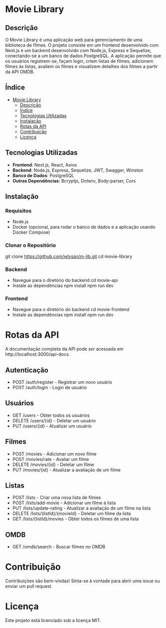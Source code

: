 # Movie Library

## Descrição

O Movie Library é uma aplicação web para gerenciamento de uma biblioteca de filmes. O projeto consiste em um frontend desenvolvido com Next.js e um backend desenvolvido com Node.js, Express e Sequelize, conectando-se a um banco de dados PostgreSQL. A aplicação permite que os usuários registrem-se, façam login, criem listas de filmes, adicionem filmes às listas, avaliem os filmes e visualizem detalhes dos filmes a partir da API OMDB.

## Índice
- [Movie Library](#movie-library)
  - [Descrição](#descrição)
  - [Índice](#índice)
  - [Tecnologias Utilizadas](#tecnologias-utilizadas)
  - [Instalação](#instalação)
  - [Rotas da API](#rotas-da-api)  
  - [Contribuição](#contribuição)
  - [Licença](#licença)

## Tecnologias Utilizadas
- **Frontend**: Next.js, React, Axios
- **Backend**: Node.js, Express, Sequelize, JWT, Swagger, Winston
- **Banco de Dados**: PostgreSQL
- **Outras Dependências**: Bcryptjs, Dotenv, Body-parser, Cors

## Instalação
### Requisitos
- Node.js
- Docker (opcional, para rodar o banco de dados e a aplicação usando Docker Compose)

### Clonar o Repositório

git clone https://github.com/wlysan/m-lib.git
cd movie-library

### Backend

- Navegue para o diretório do backend
cd movie-api
- Instale as dependências
npm install
npm run dev

### Frontend

- Navegue para o diretório do backend
cd movie-frontend
- Instale as dependências
npm install
npm run dev

# Rotas da API
A documentação completa da API pode ser acessada em http://localhost:3000/api-docs.

## Autenticação
- POST /auth/register - Registrar um novo usuário
- POST /auth/login - Login de usuário
## Usuários
- GET /users - Obter todos os usuários
- DELETE /users/{id} - Deletar um usuário
- PUT /users/{id} - Atualizar um usuário
## Filmes
- POST /movies - Adicionar um novo filme
- POST /movies/rate - Avaliar um filme
- DELETE /movies/{id} - Deletar um filme
- PUT /movies/{id} - Atualizar a avaliação de um filme
## Listas
- POST /lists - Criar uma nova lista de filmes
- POST /lists/add-movie - Adicionar um filme à lista
- PUT /lists/update-rating - Atualizar a avaliação de um filme na lista
- DELETE /lists/{listId}/{movieId} - Deletar um filme da lista
- GET /lists/{listId}/movies - Obter todos os filmes de uma lista
## OMDB
- GET /omdb/search - Buscar filmes no OMDB

# Contribuição
Contribuições são bem-vindas! Sinta-se à vontade para abrir uma issue ou enviar um pull request.

# Licença
Este projeto está licenciado sob a licença MIT.

